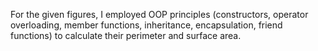For the given figures, I employed OOP principles (constructors, operator overloading, member functions, inheritance, encapsulation, friend functions) to calculate their perimeter and surface area.
